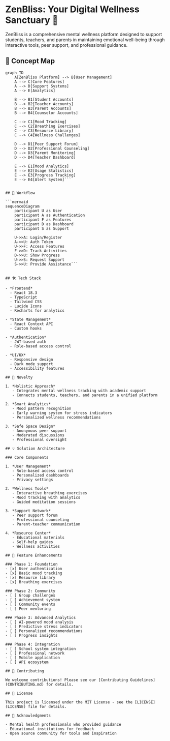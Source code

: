 # ZenBliss: Your Digital Wellness Sanctuary 🌿

ZenBliss is a comprehensive mental wellness platform designed to support students, teachers, and parents in maintaining emotional well-being through interactive tools, peer support, and professional guidance.

## 🎯 Concept Map

```mermaid
graph TD
    A[ZenBliss Platform] --> B[User Management]
    A --> C[Core Features]
    A --> D[Support Systems]
    A --> E[Analytics]

    B --> B1[Student Accounts]
    B --> B2[Teacher Accounts]
    B --> B3[Parent Accounts]
    B --> B4[Counselor Accounts]

    C --> C1[Mood Tracking]
    C --> C2[Breathing Exercises]
    C --> C3[Resource Library]
    C --> C4[Wellness Challenges]

    D --> D1[Peer Support Forum]
    D --> D2[Professional Counseling]
    D --> D3[Parent Monitoring]
    D --> D4[Teacher Dashboard]

    E --> E1[Mood Analytics]
    E --> E2[Usage Statistics]
    E --> E3[Progress Tracking]
    E --> E4[Alert System]```


## 🔄 Workflow

```mermaid
sequenceDiagram
    participant U as User
    participant A as Authentication
    participant F as Features
    participant D as Dashboard
    participant S as Support

    U->>A: Login/Register
    A->>U: Auth Token
    U->>F: Access Features
    F->>D: Track Activities
    D->>U: Show Progress
    U->>S: Request Support
    S->>U: Provide Assistance```


## 🛠 Tech Stack

- *Frontend*
  - React 18.3
  - TypeScript
  - Tailwind CSS
  - Lucide Icons
  - Recharts for analytics

- *State Management*
  - React Context API
  - Custom hooks

- *Authentication*
  - JWT-based auth
  - Role-based access control

- *UI/UX*
  - Responsive design
  - Dark mode support
  - Accessibility features

## 🌟 Novelty

1. *Holistic Approach*
   - Integrates mental wellness tracking with academic support
   - Connects students, teachers, and parents in a unified platform

2. *Smart Analytics*
   - Mood pattern recognition
   - Early warning system for stress indicators
   - Personalized wellness recommendations

3. *Safe Space Design*
   - Anonymous peer support
   - Moderated discussions
   - Professional oversight

## 💡 Solution Architecture

### Core Components

1. *User Management*
   - Role-based access control
   - Personalized dashboards
   - Privacy settings

2. *Wellness Tools*
   - Interactive breathing exercises
   - Mood tracking with analytics
   - Guided meditation sessions

3. *Support Network*
   - Peer support forum
   - Professional counseling
   - Parent-teacher communication

4. *Resource Center*
   - Educational materials
   - Self-help guides
   - Wellness activities

## 🚀 Feature Enhancements

### Phase 1: Foundation
- [x] User authentication
- [x] Basic mood tracking
- [x] Resource library
- [x] Breathing exercises

### Phase 2: Community
- [ ] Group challenges
- [ ] Achievement system
- [ ] Community events
- [ ] Peer mentoring

### Phase 3: Advanced Analytics
- [ ] AI-powered mood analysis
- [ ] Predictive stress indicators
- [ ] Personalized recommendations
- [ ] Progress insights

### Phase 4: Integration
- [ ] School system integration
- [ ] Professional network
- [ ] Mobile application
- [ ] API ecosystem

## 🤝 Contributing

We welcome contributions! Please see our [Contributing Guidelines](CONTRIBUTING.md) for details.

## 📄 License

This project is licensed under the MIT License - see the [LICENSE](LICENSE) file for details.

## 🙏 Acknowledgments

- Mental health professionals who provided guidance
- Educational institutions for feedback
- Open source community for tools and inspiration


